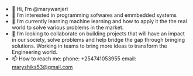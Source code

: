 - 👋 Hi, I’m @marywanjeri
- 👀 I’m interested in programming sofwares and emmbedded systems
- 🌱 I’m currently learning machine learning and how to apply it the the real world to solve various problems in the market.
- 💞️ I’m looking to collaborate on building projects that will have an impact in our society, solve problems and help bridge the gap through bringing solutions. Working in teams to bring more ideas to transform the Engineering world.
- 📫 How to reach me:
phone: +254741053955
email: maryshiks53@gmail.com

<!---
marywanjeri/marywanjeri is a ✨ special ✨ repository because its `README.md` (this file) appears on your GitHub profile.
You can click the Preview link to take a look at your changes.
--->
